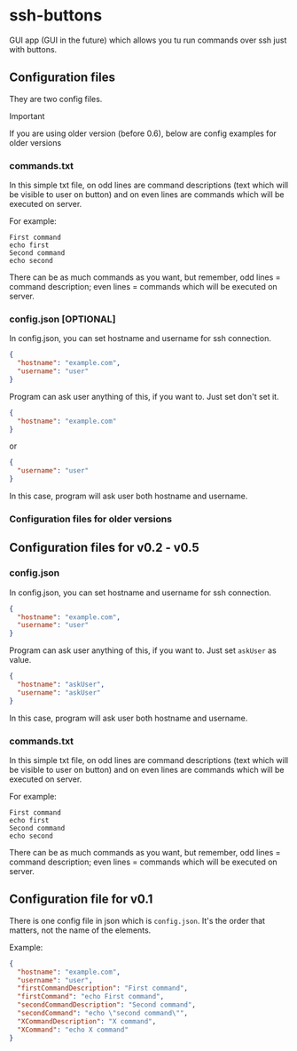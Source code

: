 # ssh-buttons
GUI app (GUI in the future) which allows you tu run commands over ssh just with buttons.

## Configuration files
They are two config files.

> [!IMPORTANT]  
> If you are using older version (before 0.6), below are config examples for older versions

### commands.txt
In this simple txt file, on odd lines are command descriptions (text which will be visible to user on button) and on even lines are commands which will be executed on server.

For example:
```
First command
echo first
Second command
echo second
```

There can be as much commands as you want, but remember, odd lines = command description; even lines = commands which will be executed on server.

### config.json [OPTIONAL]
In config.json, you can set hostname and username for ssh connection.
```json
{
  "hostname": "example.com",
  "username": "user"
}
```
Program can ask user anything of this, if you want to. Just set don't set it.
```json
{
  "hostname": "example.com"
}
```
or

```json
{
  "username": "user"
}
```
In this case, program will ask user both hostname and username.

### Configuration files for older versions

## Configuration files for v0.2 - v0.5

### config.json
In config.json, you can set hostname and username for ssh connection.
```json
{
  "hostname": "example.com",
  "username": "user"
}
```
Program can ask user anything of this, if you want to. Just set `askUser` as value.
```json
{
  "hostname": "askUser",
  "username": "askUser"
}
```
In this case, program will ask user both hostname and username.

### commands.txt
In this simple txt file, on odd lines are command descriptions (text which will be visible to user on button) and on even lines are commands which will be executed on server.

For example:
```
First command
echo first
Second command
echo second
```

There can be as much commands as you want, but remember, odd lines = command description; even lines = commands which will be executed on server.

## Configuration file for v0.1
There is one config file in json which is `config.json`. It's the order that matters, not the name of the elements.

Example:
```json
{
  "hostname": "example.com",
  "username": "user",
  "firstCommandDescription": "First command",
  "firstCommand": "echo First command",
  "secondCommandDescription": "Second command",
  "secondCommand": "echo \"second command\"",
  "XCommandDescription": "X command",
  "XCommand": "echo X command"
}
```
